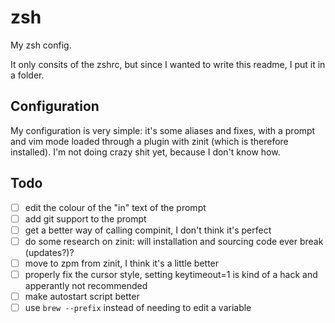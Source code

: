 # zsh

My zsh config.


It only consits of the zshrc, but since I wanted to write this readme, I put it in a folder.

## Configuration

My configuration is very simple: it's some aliases and fixes, with a prompt and vim mode loaded through a plugin with zinit (which is therefore installed). I'm not doing crazy shit yet, because I don't know how.

## Todo

- [ ] edit the colour of the "in" text of the prompt
- [ ] add git support to the prompt
- [ ] get a better way of calling compinit, I don't think it's perfect
- [ ] do some research on zinit: will installation and sourcing code ever break (updates?)?
- [ ] move to zpm from zinit, I think it's a little better
- [ ] properly fix the cursor style, setting keytimeout=1 is kind of a hack and apperantly not recommended
- [ ] make autostart script better
- [ ] use `brew --prefix` instead of needing to edit a variable
